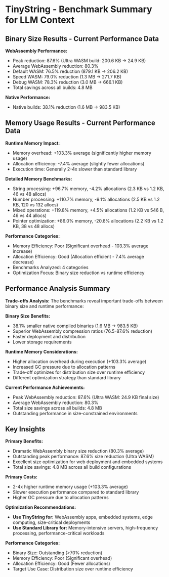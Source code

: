 # TinyString - Benchmark Summary for LLM Context

## Binary Size Results - Current Performance Data

**WebAssembly Performance:**
- Peak reduction: 87.6% (Ultra WASM build: 200.6 KB → 24.9 KB)
- Average WebAssembly reduction: 80.3%
- Default WASM: 76.5% reduction (879.1 KB → 206.2 KB)
- Speed WASM: 79.0% reduction (1.3 MB → 271.7 KB)
- Debug WASM: 78.3% reduction (3.0 MB → 666.1 KB)
- Total savings across all builds: 4.8 MB

**Native Performance:**
- Native builds: 38.1% reduction (1.6 MB → 983.5 KB)

## Memory Usage Results - Current Performance Data

**Runtime Memory Impact:**
- Memory overhead: +103.3% average (significantly higher memory usage)
- Allocation efficiency: -7.4% average (slightly fewer allocations)
- Execution time: Generally 2-4x slower than standard library

**Detailed Memory Benchmarks:**
- String processing: +96.7% memory, -4.2% allocations (2.3 KB vs 1.2 KB, 46 vs 48 allocs)
- Number processing: +110.7% memory, -9.1% allocations (2.5 KB vs 1.2 KB, 120 vs 132 allocs)
- Mixed operations: +119.8% memory, +4.5% allocations (1.2 KB vs 546 B, 46 vs 44 allocs)
- Pointer optimization: +86.0% memory, -20.8% allocations (2.2 KB vs 1.2 KB, 38 vs 48 allocs)

**Performance Categories:**
- Memory Efficiency: Poor (Significant overhead - 103.3% average increase)
- Allocation Efficiency: Good (Allocation efficient - 7.4% average decrease)
- Benchmarks Analyzed: 4 categories
- Optimization Focus: Binary size reduction vs runtime efficiency

## Performance Analysis Summary

**Trade-offs Analysis:**
The benchmarks reveal important trade-offs between binary size and runtime performance:

**Binary Size Benefits:**
- 38.1% smaller native compiled binaries (1.6 MB → 983.5 KB)
- Superior WebAssembly compression ratios (76.5-87.6% reduction)
- Faster deployment and distribution
- Lower storage requirements

**Runtime Memory Considerations:**
- Higher allocation overhead during execution (+103.3% average)
- Increased GC pressure due to allocation patterns
- Trade-off optimizes for distribution size over runtime efficiency
- Different optimization strategy than standard library

**Current Performance Achievements:**
- Peak WebAssembly reduction: 87.6% (Ultra WASM: 24.9 KB final size)
- Average WebAssembly reduction: 80.3%
- Total size savings across all builds: 4.8 MB
- Outstanding performance in size-constrained environments

## Key Insights

**Primary Benefits:**
- Dramatic WebAssembly binary size reduction (80.3% average)
- Outstanding peak performance: 87.6% size reduction (Ultra WASM)
- Excellent size optimization for web deployment and embedded systems
- Total size savings: 4.8 MB across all build configurations

**Primary Costs:**
- 2-4x higher runtime memory usage (+103.3% average)
- Slower execution performance compared to standard library
- Higher GC pressure due to allocation patterns

**Optimization Recommendations:**
- **Use TinyString for:** WebAssembly apps, embedded systems, edge computing, size-critical deployments
- **Use Standard Library for:** Memory-intensive servers, high-frequency processing, performance-critical workloads

**Performance Categories:**
- Binary Size: Outstanding (>70% reduction)
- Memory Efficiency: Poor (Significant overhead)
- Allocation Efficiency: Good (Fewer allocations)
- Target Use Case: Distribution size over runtime efficiency
